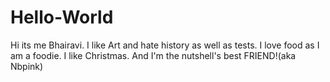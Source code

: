 # Hello-World
Hi its me Bhairavi. I like Art and hate history as well as tests. I love food as I am a foodie. I like Christmas. And I'm the nutshell's best FRIEND!(aka Nbpink)
